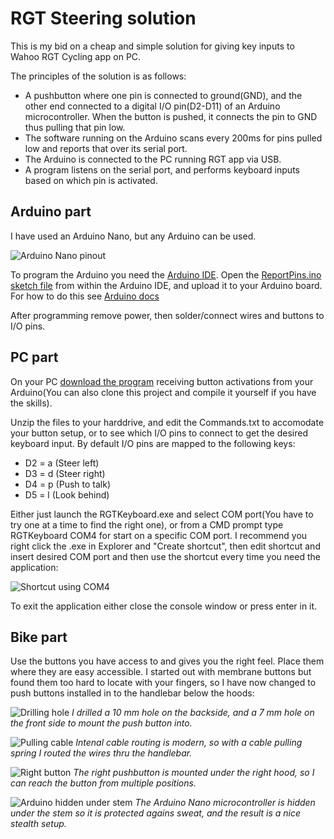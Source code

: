 # RGT Steering solution

This is my bid on a cheap and simple solution for giving key inputs to Wahoo RGT Cycling app on PC.

The principles of the solution is as follows:

- A pushbutton where one pin is connected to ground(GND), and the other end connected to a digital I/O pin(D2-D11) of an Arduino microcontroller. When the button is pushed, it connects the pin to GND thus pulling that pin low.
- The software running on the Arduino scans every 200ms for pins pulled low and reports that over its serial port.
- The Arduino is connected to the PC running RGT app via USB. 
- A program listens on the serial port, and performs keyboard inputs based on which pin is activated.

## Arduino part

I have used an Arduino Nano, but any Arduino can be used.

![Arduino Nano pinout](Docs/SRL-image-0.png)

To program the Arduino you need the [Arduino IDE](https://www.arduino.cc/en/software). Open the [ReportPins.ino sketch file](Arduino/ReportPins.ino) from within the Arduino IDE, and upload it to your Arduino board. For how to do this see [Arduino docs](https://docs.arduino.cc/software/ide-v2/tutorials/getting-started/ide-v2-uploading-a-sketch)

After programming remove power, then solder/connect wires and buttons to I/O pins.

## PC part

On your PC [download the program](https://www.dropbox.com/s/kbdzhq5hf4goazb/RGTKeyboard.zip?dl=0) receiving button activations from your Arduino(You can also clone this project and compile it yourself if you have the skills).

Unzip the files to your harddrive, and edit the Commands.txt to accomodate your button setup, or to see which I/O pins to connect to get the desired keyboard input. By default I/O pins are mapped to the following keys:

- D2 = a (Steer left)
- D3 = d (Steer right)
- D4 = p (Push to talk)
- D5 = l (Look behind)

Either just launch the RGTKeyboard.exe and select COM port(You have to try one at a time to find the right one), or from a CMD prompt type RGTKeyboard COM4 for start on a specific COM port. I recommend you right click the .exe in Explorer and "Create shortcut", then edit shortcut and insert desired COM port and then use the shortcut every time you need the application:

![Shortcut using COM4](Docs/rgtkeyboard-shortcut.png)

To exit the application either close the console window or press enter in it.

## Bike part

Use the buttons you have access to and gives you the right feel. Place them where they are easy accessible. I started out with membrane buttons but found them too hard to locate with your fingers, so I have now changed to push buttons installed in to the handlebar below the hoods:

![Drilling hole](Docs/hw1.jpg)
*I drilled a 10 mm hole on the backside, and a 7 mm hole on the front side to mount the push button into.*

![Pulling cable](Docs/hw2.jpg)
*Intenal cable routing is modern, so with a cable pulling spring I routed the wires thru the handlebar.*

![Right button](Docs/hw3.jpg)
*The right pushbutton is mounted under the right hood, so I can reach the button from multiple positions.*

![Arduino hidden under stem](Docs/hw4.jpg)
*The Arduino Nano microcontroller is hidden under the stem so it is protected agains sweat, and the result is a nice stealth setup.*

